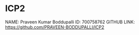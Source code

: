# ICP2
NAME: Praveen Kumar Boddupalli
ID: 700758762
GITHUB LINK: https://github.com/PRAVEEN-BODDUPALLI/ICP2
